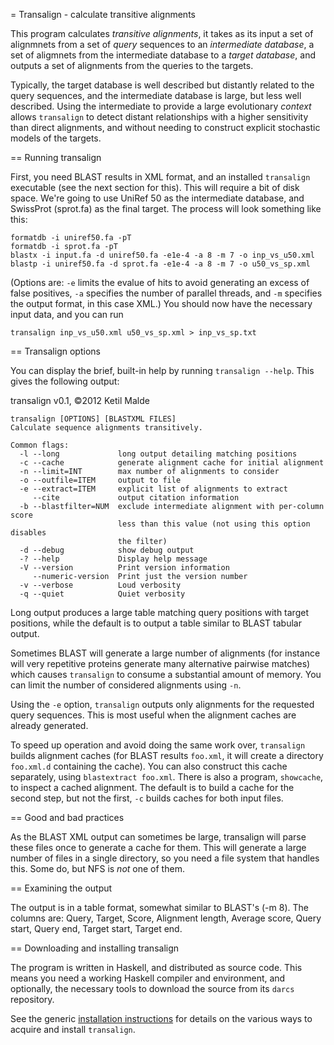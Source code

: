= Transalign - calculate transitive alignments 

This program calculates _transitive alignments_, it takes as its input
a set of alignmnets from a set of _query_ sequences to an
_intermediate database_, a set of aligmnets from the intermediate
database to a _target database_, and outputs a set of alignments from
the queries to the targets.

Typically, the target database is well described but distantly related
to the query sequences, and the intermediate database is large, but
less well described. Using the intermediate to provide a large
evolutionary _context_ allows `transalign` to detect distant
relationships with a higher sensitivity than direct alignments, and
without needing to construct explicit stochastic models of the
targets.

== Running transalign

First, you need BLAST results in XML format, and an installed
`transalign` executable (see the next section for this).  This will
require a bit of disk space.  We're going to use UniRef 50 as the
intermediate database, and SwissProt (sprot.fa) as the final target.
The process will look something like this:

    formatdb -i uniref50.fa -pT
	formatdb -i sprot.fa -pT
	blastx -i input.fa -d uniref50.fa -e1e-4 -a 8 -m 7 -o inp_vs_u50.xml
	blastp -i uniref50.fa -d sprot.fa -e1e-4 -a 8 -m 7 -o u50_vs_sp.xml

(Options are: `-e` limits the evalue of hits to avoid generating an excess of false
positives, `-a` specifies the number of parallel threads, and `-m`
specifies the output format, in this case XML.)
You should now have the necessary input data, and you can run

    transalign inp_vs_u50.xml u50_vs_sp.xml > inp_vs_sp.txt

== Transalign options

You can display the brief, built-in help by running 
`transalign --help`.  This gives the following output:

transalign v0.1, ©2012 Ketil Malde

    transalign [OPTIONS] [BLASTXML FILES]
    Calculate sequence alignments transitively.

    Common flags:
      -l --long             long output detailing matching positions
      -c --cache            generate alignment cache for initial alignment
      -n --limit=INT        max number of alignments to consider
      -o --outfile=ITEM     output to file
      -e --extract=ITEM     explicit list of alignments to extract
         --cite             output citation information
      -b --blastfilter=NUM  exclude intermediate alignment with per-column score
                            less than this value (not using this option disables
                            the filter)
      -d --debug            show debug output
      -? --help             Display help message
      -V --version          Print version information
         --numeric-version  Print just the version number
      -v --verbose          Loud verbosity
      -q --quiet            Quiet verbosity

Long output produces a large table matching query positions with
target positions, while the default is to output a table similar to
BLAST tabular output.

Sometimes BLAST will generate a large number of alignments (for
instance will very repetitive proteins generate many alternative
pairwise matches) which causes `transalign` to consume a substantial
amount of memory.  You can limit the number of considered alignments
using `-n`.

Using the `-e` option, `transalign` outputs only alignments for the
requested query sequences.  This is most useful when the alignment
caches are already generated.

To speed up operation and avoid doing the same work over, `transalign`
builds alignment caches (for BLAST results `foo.xml`, it will create a
directory `foo.xml.d` containing the cache).  You can also construct
this cache separately, using `blastextract foo.xml`.  There is also a
program, `showcache`, to inspect a cached alignment.  The default is
to build a cache for the second step, but not the first, `-c` builds
caches for both input files.

== Good and bad practices

As the BLAST XML output can sometimes be large, transalign will
parse these files once to generate a cache for them.  This will
generate a large number of files in a single directory, so you need a
file system that handles this.  Some do, but NFS is _not_ one of
them.

== Examining the output

The output is in a table format, somewhat similar to BLAST's (-m
8). The columns are: Query, Target, Score, Alignment length, Average
score, Query start, Query end, Target start, Target end.

== Downloading and installing transalign

The program is written in Haskell, and distributed as source code.
This means you need a working Haskell compiler and environment, and
optionally, the necessary tools to download the source from its
`darcs` repository.

See the generic
[installation instructions](http://biohaskell.org/Installation) for
details on the various ways to acquire and install `transalign`.



